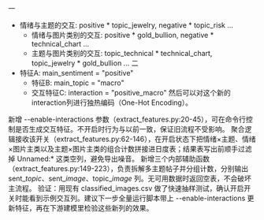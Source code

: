 一
- 情绪与主题的交互: positive * topic_jewelry, negative * topic_risk ...
   - 情绪与图片类别的交互: positive * gold_bullion, negative * technical_chart ...
   - 主题与图片类别的交互: topic_technical * technical_chart, topic_jewelry * gold_bullion ...
二
 - 特征A: main_sentiment = "positive"
   - 特征B: main_topic = "macro"
   - 交互特征C: interaction = "positive_macro"
  然后可以对这个新的interaction列进行独热编码（One-Hot Encoding）。

新增 --enable-interactions 参数（extract_features.py:20-45），可在命令行控制是否生成交互特征。不开启时行为与以前一致，保证旧流程不受影响。
聚合逻辑接收该开关（extract_features.py:62-146），在开启状态下把情绪×主题、情绪×图片主类以及主题×图片主类的组合计数拼接进日度表；结果表写出前顺手过滤掉 Unnamed:* 这类空列，避免导出噪音。
新增三个内部辅助函数（extract_features.py:149-223），负责拆解多主题帖子并分组计数，分别输出 sent_*_topic_*、sent_*_image_*、topic_*_image_* 列。无可用数据时返回空表，不会破坏主流程。
验证：用现有 classified_images.csv 做了快速抽样测试，确认开启开关时能看到示例交互列。建议下一步全量运行脚本带上 --enable-interactions 更新特征，再在下游建模里检验这些新列的效果。